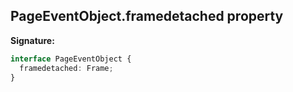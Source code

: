 ## PageEventObject.framedetached property

**Signature:**

```typescript
interface PageEventObject {
  framedetached: Frame;
}
```
